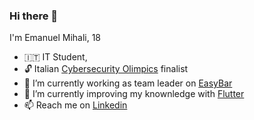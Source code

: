 ### Hi there 👋

I'm Emanuel Mihali, 18

- 🇮🇹 IT Student,
- 🔓 Italian [Cybersecurity Olimpics](https://olicyber.it/edizioni/2022) finalist
- 🔭 I’m currently working as team leader on [EasyBar](https://www.instagram.com/easybar.itsos/)
- 🌱 I’m currently improving my knownledge with [Flutter](https://flutter.dev)
- 📫 Reach me on [Linkedin](https://www.linkedin.com/in/emanuel-mihali/)

